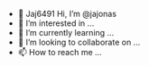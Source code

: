 - 👋 Jaj6491
Hi, I’m @jajonas
- 👀 I’m interested in ...
- 🌱 I’m currently learning ...
- 💞️ I’m looking to collaborate on ...
- 📫 How to reach me ...

<!---
jajonas/ja
jonas is a ✨ special ✨ repository because its `README.md` (this file) appears on your GitHub profile.
You can click the Preview link to take a look at your changes.
--->
